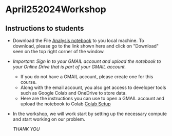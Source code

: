 # April252024Workshop

## Instructions to students
* Download the File [Analysis notebook](./Workshop_PopulationAndGDPTrends.ipynb) to you local machine. To download, please go to the link shown here and click on "Download" seen on the top right corner of the window.
* *Important: Sign in to your GMAIL account and upload the notebook to your Online Drive that is part of your GMAIL account.*
  * If you do not have a GMAIL account, please create one for this course.  
  * Along with the email account, you also get access to developer tools such as Google Colab and OneDrive to store data.
  * Here are the instructions you can use to open a GMAIL account and upload the notebook to Colab [Colab Setup](./gmail_setup.md)
* In the workshop, we will work start by setting up the necessary compute and start working on our problem.

  *THANK YOU*
